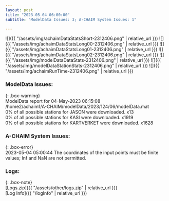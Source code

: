 ```yaml
---
layout: post
title: "2023-05-04 06:00:00"
subtitle: "ModelData Issues: 3; A-CHAIM System Issues: 1"

---
```


![]({{ "/assets/img/achaimDataStatsShort-2312406.png" | relative_url }})
![]({{ "/assets/img/achaimDataStatsLong00-2312406.png" | relative_url }})
![]({{ "/assets/img/achaimDataStatsLong01-2312406.png" | relative_url }})
![]({{ "/assets/img/achaimDataStatsLong02-2312406.png" | relative_url }})
![]({{ "/assets/img/modelDataDataStats-2312406.png" | relative_url }})
![]({{ "/assets/img/modelDataStationStats-2312406.png" | relative_url }})
![]({{ "/assets/img/achaimRunTime-2312406.png" | relative_url }})


### ModelData Issues:  
  
{: .box-warning}  
 ModelData report for 04-May-2023 06:15:08   
 /home2/achaim1/A-CHAIM/modelData/2023/124/06/modelData.mat   
 0% of all possible stations for JASON were downloaded. x13   
 0% of all possible stations for KASI were downloaded. x1919   
 0% of all possible stations for KARTVERKET were downloaded. x1628   
  
### A-CHAIM System Issues:  
  
{: .box-error}  
2023-05-04 05:00:44 The coordinates of the input points must be finite values; Inf and NaN are not permitted.  

### Logs:  
  
{: .box-note}  
[Logs.zip]({{ "/assets/other/logs.zip" | relative_url }})  
[Log Info]({{ "/logInfo" | relative_url }})  
